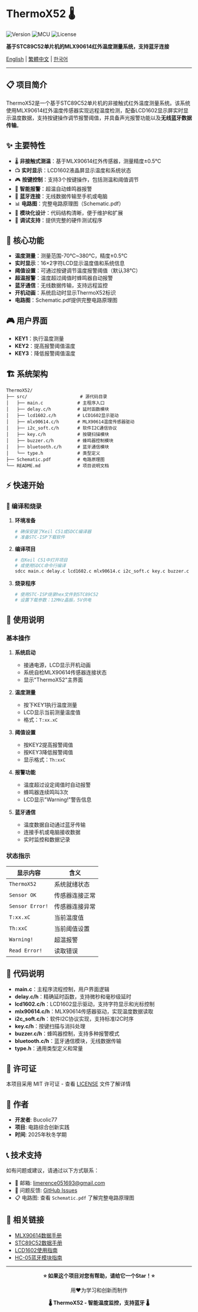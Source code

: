 # ThermoX52 🌡️

![Version](https://img.shields.io/badge/version-v2.0-blue)
![MCU](https://img.shields.io/badge/MCU-STC89C52-green)
![License](https://img.shields.io/badge/license-MIT-orange)

**基于STC89C52单片机的MLX90614红外温度测量系统，支持蓝牙连接**

[English](README_en.md) | [繁體中文](README_zh-TW.md) | [한국어](README_ko.md)

---

## 📋 项目简介

ThermoX52是一个基于STC89C52单片机的非接触式红外温度测量系统。该系统使用MLX90614红外温度传感器实现远程温度检测，配备LCD1602显示屏实时显示温度数据，支持按键操作调节报警阈值，并具备声光报警功能以及**无线蓝牙数据传输**。

## ✨ 主要特性

- 🌡️ **非接触式测温**：基于MLX90614红外传感器，测量精度±0.5℃
- 📺 **实时显示**：LCD1602液晶屏显示温度和系统状态
- 🎮 **按键控制**：支持3个按键操作，包括测温和阈值调节
- 🚨 **智能报警**：超温自动蜂鸣器报警
- 📡 **蓝牙连接**：无线数据传输至手机或电脑
- 📊 **电路图**：完整电路原理图（Schematic.pdf）
- 🔧 **模块化设计**：代码结构清晰，便于维护和扩展
- 🐛 **调试支持**：提供完整的硬件测试程序

## 🎯 核心功能

- **温度测量**：测量范围-70℃~380℃，精度±0.5℃
- **实时显示**：16×2字符LCD显示温度值和系统信息
- **阈值设置**：可通过按键调节温度报警阈值（默认38℃）
- **超温报警**：温度超过阈值时蜂鸣器自动报警
- **蓝牙通信**：无线数据传输，支持远程监控
- **开机动画**：系统启动时显示ThermoX52标识
- **电路图**：Schematic.pdf提供完整电路原理图

## 🎮 用户界面

- **KEY1**：执行温度测量
- **KEY2**：提高报警阈值温度
- **KEY3**：降低报警阈值温度

## 🏗️ 系统架构

```
ThermoX52/
├── src/                    # 源代码目录
│   ├── main.c             # 主程序入口
│   ├── delay.c/h          # 延时函数模块
│   ├── lcd1602.c/h        # LCD1602显示驱动
│   ├── mlx90614.c/h       # MLX90614温度传感器驱动
│   ├── i2c_soft.c/h       # 软件I2C通信协议
│   ├── key.c/h            # 按键扫描模块
│   ├── buzzer.c/h         # 蜂鸣器控制模块
│   ├── bluetooth.c/h      # 蓝牙通信模块
│   └── type.h             # 类型定义
├── Schematic.pdf          # 电路原理图
└── README.md              # 项目说明文档
```

## ⚡ 快速开始

### 🚀 编译和烧录

1. **环境准备**
   ```bash
   # 确保安装了Keil C51或SDCC编译器
   # 准备STC-ISP下载软件
   ```

2. **编译项目**
   ```bash
   # 在Keil C51中打开项目
   # 或使用SDCC命令行编译
   sdcc main.c delay.c lcd1602.c mlx90614.c i2c_soft.c key.c buzzer.c bluetooth.c
   ```

3. **烧录程序**
   ```bash
   # 使用STC-ISP烧录hex文件到STC89C52
   # 设置下载参数：12MHz晶振，5V供电
   ```

## 🔧 使用说明

### 基本操作

1. **系统启动**
   - 接通电源，LCD显示开机动画
   - 系统自检MLX90614传感器连接状态
   - 显示"ThermoX52"主界面

2. **温度测量**
   - 按下KEY1执行温度测量
   - LCD显示当前测量温度值
   - 格式：`T:xx.xC`

3. **阈值设置**
   - 按KEY2提高报警阈值
   - 按KEY3降低报警阈值
   - 显示格式：`Th:xxC`

4. **报警功能**
   - 温度超过设定阈值时自动报警
   - 蜂鸣器连续鸣叫3次
   - LCD显示"Warning!"警告信息

5. **蓝牙通信**
   - 温度数据自动通过蓝牙传输
   - 连接手机或电脑接收数据
   - 实时监控和数据记录

### 状态指示

| 显示内容 | 含义 |
|----------|------|
| `ThermoX52` | 系统就绪状态 |
| `Sensor OK` | 传感器连接正常 |
| `Sensor Error!` | 传感器连接异常 |
| `T:xx.xC` | 当前温度值 |
| `Th:xxC` | 当前阈值设置 |
| `Warning!` | 超温报警 |
| `Read Error!` | 读取错误 |

## 📁 代码说明

- **main.c**：主程序流程控制，用户界面逻辑
- **delay.c/h**：精确延时函数，支持微秒和毫秒级延时
- **lcd1602.c/h**：LCD1602显示驱动，支持字符显示和光标控制
- **mlx90614.c/h**：MLX90614传感器驱动，实现温度数据读取
- **i2c_soft.c/h**：软件I2C协议实现，支持标准I2C时序
- **key.c/h**：按键扫描与消抖处理
- **buzzer.c/h**：蜂鸣器控制，支持多种报警模式
- **bluetooth.c/h**：蓝牙通信模块，无线数据传输
- **type.h**：通用类型定义和常量

## 📄 许可证

本项目采用 MIT 许可证 - 查看 [LICENSE](LICENSE) 文件了解详情

## 👥 作者

- **开发者**: Bucolic77
- **项目**: 电路综合创新实践
- **时间**: 2025年秋冬学期

## 📞 技术支持

如有问题或建议，请通过以下方式联系：

- 📧 邮箱: limerence051693@gmail.com
- 💬 问题反馈: [GitHub Issues](https://github.com/bucolic-ruiqi/ThermoX52/issues)
- 📋 电路图: 查看 `Schematic.pdf` 了解完整电路原理图

## 🔗 相关链接

- [MLX90614数据手册](https://www.melexis.com/en/product/MLX90614/Digital-Plug-Play-Infrared-Thermometer-TO-Can)
- [STC89C52数据手册](http://www.stcmcudata.com/)
- [LCD1602使用指南](https://www.sparkfun.com/datasheets/LCD/HD44780.pdf)
- [HC-05蓝牙模块指南](https://components101.com/wireless/hc-05-bluetooth-module)

---

<div align="center">

**⭐ 如果这个项目对您有帮助，请给它一个Star！⭐**

用❤️为学习和创新而制作

**🌡️ ThermoX52 - 智能温度监控，支持蓝牙 🌡️**

</div>
